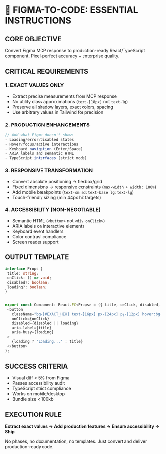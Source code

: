 # 🎯 FIGMA-TO-CODE: ESSENTIAL INSTRUCTIONS


## CORE OBJECTIVE
Convert Figma MCP response to production-ready React/TypeScript component. Pixel-perfect accuracy + enterprise quality.


## CRITICAL REQUIREMENTS


### 1. EXACT VALUES ONLY
- Extract precise measurements from MCP response
- No utility class approximations (`text-[18px]` not `text-lg`)
- Preserve all shadow layers, exact colors, spacing
- Use arbitrary values in Tailwind for precision


### 2. PRODUCTION ENHANCEMENTS
```typescript
// Add what Figma doesn't show:
- Loading/error/disabled states
- Hover/focus/active interactions 
- Keyboard navigation (Enter/Space)
- ARIA labels and semantic HTML
- TypeScript interfaces (strict mode)
```


### 3. RESPONSIVE TRANSFORMATION
- Convert absolute positioning → flexbox/grid
- Fixed dimensions → responsive constraints (`max-width + width: 100%`)
- Add mobile breakpoints (`text-sm md:text-base lg:text-lg`)
- Touch-friendly sizing (min 44px hit targets)


### 4. ACCESSIBILITY (NON-NEGOTIABLE)
- Semantic HTML (`<button>` not `<div onClick>`)
- ARIA labels on interactive elements
- Keyboard event handlers
- Color contrast compliance
- Screen reader support


## OUTPUT TEMPLATE
```typescript
interface Props {
 title: string;
 onClick: () => void;
 disabled?: boolean;
 loading?: boolean;
}


export const Component: React.FC<Props> = ({ title, onClick, disabled, loading }) => (
 <button
   className="bg-[#EXACT_HEX] text-[16px] px-[24px] py-[12px] hover:bg-[#EXACT_HOVER] disabled:opacity-50 transition-colors"
   onClick={onClick}
   disabled={disabled || loading}
   aria-label={title}
   aria-busy={loading}
 >
   {loading ? 'Loading...' : title}
 </button>
);
```


## SUCCESS CRITERIA
- Visual diff < 5% from Figma
- Passes accessibility audit
- TypeScript strict compliance 
- Works on mobile/desktop
- Bundle size < 100kb


## EXECUTION RULE
**Extract exact values → Add production features → Ensure accessibility → Ship**


No phases, no documentation, no templates. Just convert and deliver production-ready code.
